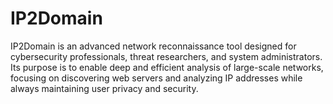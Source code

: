 # IP2Domain
IP2Domain is an advanced network reconnaissance tool designed for cybersecurity professionals, threat researchers, and system administrators. Its purpose is to enable deep and efficient analysis of large-scale networks, focusing on discovering web servers and analyzing IP addresses while always maintaining user privacy and security.
